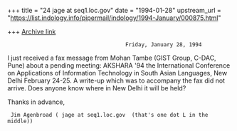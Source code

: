 +++
title = "24 jage at seq1.loc.gov"
date = "1994-01-28"
upstream_url = "https://list.indology.info/pipermail/indology/1994-January/000875.html"

+++
[Archive link](https://list.indology.info/pipermail/indology/1994-January/000875.html)

                                         Friday, January 28, 1994
I just received a fax message from Mohan Tambe (GIST Group, C-DAC, Pune)
about a pending meeting:  AKSHARA '94 the International Conference on
Applications of Information Technology in South Asian Languages, New Delhi
February 24-25.  A write-up which was to accompany the fax did not arrive.
Does anyone know where in New Delhi it will be held?

Thanks in advance,

     Jim Agenbroad ( jage at seq1.loc.gov  (that's one dot L in the middle))





